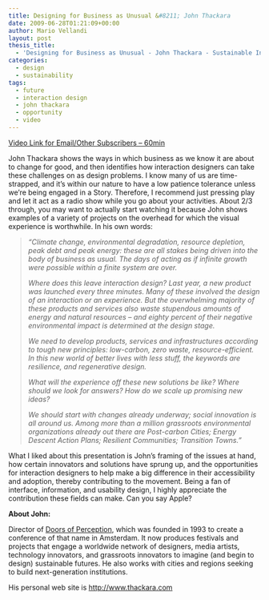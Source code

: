 ```yaml
---
title: Designing for Business as Unusual &#8211; John Thackara
date: 2009-06-28T01:21:09+00:00
author: Mario Vellandi
layout: post
thesis_title:
  - 'Designing for Business as Unusual - John Thackara - Sustainable Interaction Design, Opportunity, Future'
categories:
  - design
  - sustainability
tags:
  - future
  - interaction design
  - john thackara
  - opportunity
  - video
---
```

[Video Link for Email/Other Subscribers &#8211; 60min](http://vimeo.com/3869828)

John Thackara shows the ways in which business as we know it are about to change for good, and then identifies how interaction designers can take these challenges on as design problems. I know many of us are time-strapped, and it&#8217;s within our nature to have a low patience tolerance unless we&#8217;re being engaged in a Story. Therefore, I recommend just pressing play and let it act as a radio show while you go about your activities. About 2/3 through, you may want to actually start watching it because John shows examples of a variety of projects on the overhead for which the visual experience is worthwhile. In his own words:

> *&#8220;Climate change, environmental degradation, resource depletion, peak debt and peak energy: these are all stakes being driven into the body of business as usual. The days of acting as if infinite growth were possible within a finite system are over.*
>
> *Where does this leave interaction design? Last year, a new product was launched every three minutes. Many of these involved the design of an interaction or an experience. But the overwhelming majority of these products and services also waste stupendous amounts of energy and natural resources – and eighty percent of their negative environmental impact is determined at the design stage.*
>
> *We need to develop products, services and infrastructures according to tough new principles: low-carbon, zero waste, resource-efficient. In this new world of better lives with less stuff, the keywords are resilience, and regenerative design.*
>
> *What will the experience off these new solutions be like? Where should we look for answers? How do we scale up promising new ideas?*
>
> *We should start with changes already underway; social innovation is all around us. Among more than a million grassroots environmental organizations already out there are Post-carbon Cities; Energy Descent Action Plans; Resilient Communities; Transition Towns.&#8221;*

What I liked about this presentation is John&#8217;s framing of the issues at hand, how certain innovators and solutions have sprung up, and the opportunities for interaction designers to help make a big difference in their accessibility and adoption, thereby contributing to the movement. Being a fan of interface, information, and usability design, I highly appreciate the contribution these fields can make. Can you say Apple?

__About John:__

Director of [Doors of Perception](http://www.doorsofperception.com/), which was founded in 1993 to create a conference of that name in Amsterdam. It now produces festivals and projects that engage a worldwide network of designers, media artists, technology innovators, and grassroots innovators to imagine (and begin to design) sustainable futures. He also works with cities and regions seeking to build next-generation institutions.

His personal web site is <http://www.thackara.com>
